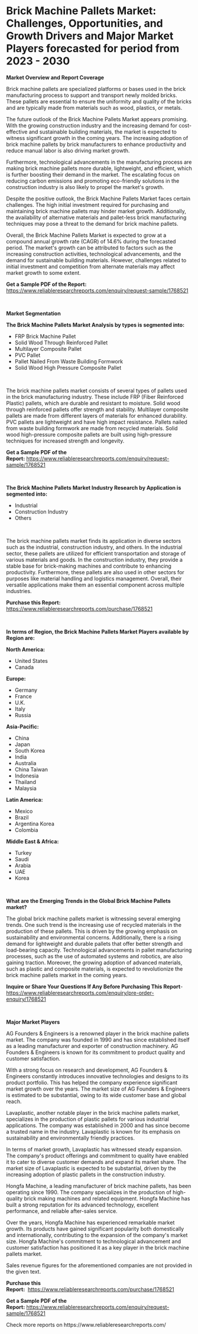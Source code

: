 <p><h1>Brick Machine Pallets Market: Challenges, Opportunities, and Growth Drivers and Major Market Players forecasted for period from 2023 - 2030</h1></p><p><strong>Market Overview and Report Coverage</strong></p>
<p><p>Brick machine pallets are specialized platforms or bases used in the brick manufacturing process to support and transport newly molded bricks. These pallets are essential to ensure the uniformity and quality of the bricks and are typically made from materials such as wood, plastics, or metals.</p><p>The future outlook of the Brick Machine Pallets Market appears promising. With the growing construction industry and the increasing demand for cost-effective and sustainable building materials, the market is expected to witness significant growth in the coming years. The increasing adoption of brick machine pallets by brick manufacturers to enhance productivity and reduce manual labor is also driving market growth.</p><p>Furthermore, technological advancements in the manufacturing process are making brick machine pallets more durable, lightweight, and efficient, which is further boosting their demand in the market. The escalating focus on reducing carbon emissions and promoting eco-friendly solutions in the construction industry is also likely to propel the market's growth.</p><p>Despite the positive outlook, the Brick Machine Pallets Market faces certain challenges. The high initial investment required for purchasing and maintaining brick machine pallets may hinder market growth. Additionally, the availability of alternative materials and pallet-less brick manufacturing techniques may pose a threat to the demand for brick machine pallets.</p><p>Overall, the Brick Machine Pallets Market is expected to grow at a compound annual growth rate (CAGR) of 14.6% during the forecasted period. The market's growth can be attributed to factors such as the increasing construction activities, technological advancements, and the demand for sustainable building materials. However, challenges related to initial investment and competition from alternate materials may affect market growth to some extent.</p></p>
<p><strong>Get a Sample PDF of the Report:</strong> <a href="https://www.reliableresearchreports.com/enquiry/request-sample/1768521">https://www.reliableresearchreports.com/enquiry/request-sample/1768521</a></p>
<p>&nbsp;</p>
<p><strong>Market Segmentation</strong></p>
<p><strong>The Brick Machine Pallets Market Analysis by types is segmented into:</strong></p>
<p><ul><li>FRP Brick Machine Pallet</li><li>Solid Wood Through Reinforced Pallet</li><li>Multilayer Composite Pallet</li><li>PVC Pallet</li><li>Pallet Nailed From Waste Building Formwork</li><li>Solid Wood High Pressure Composite Pallet</li></ul></p>
<p>&nbsp;</p>
<p><p>The brick machine pallets market consists of several types of pallets used in the brick manufacturing industry. These include FRP (Fiber Reinforced Plastic) pallets, which are durable and resistant to moisture. Solid wood through reinforced pallets offer strength and stability. Multilayer composite pallets are made from different layers of materials for enhanced durability. PVC pallets are lightweight and have high impact resistance. Pallets nailed from waste building formwork are made from recycled materials. Solid wood high-pressure composite pallets are built using high-pressure techniques for increased strength and longevity.</p></p>
<p><strong>Get a Sample PDF of the Report:</strong>&nbsp;<a href="https://www.reliableresearchreports.com/enquiry/request-sample/1768521">https://www.reliableresearchreports.com/enquiry/request-sample/1768521</a></p>
<p>&nbsp;</p>
<p><strong>The Brick Machine Pallets Market Industry Research by Application is segmented into:</strong></p>
<p><ul><li>Industrial</li><li>Construction Industry</li><li>Others</li></ul></p>
<p>&nbsp;</p>
<p><p>The brick machine pallets market finds its application in diverse sectors such as the industrial, construction industry, and others. In the industrial sector, these pallets are utilized for efficient transportation and storage of various materials and goods. In the construction industry, they provide a stable base for brick-making machines and contribute to enhancing productivity. Furthermore, these pallets are also used in other sectors for purposes like material handling and logistics management. Overall, their versatile applications make them an essential component across multiple industries.</p></p>
<p><strong>Purchase this Report:</strong>&nbsp; <a href="https://www.reliableresearchreports.com/purchase/1768521">https://www.reliableresearchreports.com/purchase/1768521</a></p>
<p>&nbsp;</p>
<p><strong>In terms of Region, the Brick Machine Pallets Market Players available by Region are:</strong></p>
<p>
    <p> <strong> North America: </strong>
        <ul>
            <li>United States</li>
            <li>Canada</li>
        </ul>
        </p> 
    <p> <strong> Europe: </strong>
        <ul>
            <li>Germany</li>
            <li>France</li>
            <li>U.K.</li>
            <li>Italy</li>
            <li>Russia</li>
        </ul>
        </p> 
    <p> <strong> Asia-Pacific: </strong>
        <ul>
            <li>China</li>
            <li>Japan</li>
            <li>South Korea</li>
            <li>India</li>
            <li>Australia</li>
            <li>China Taiwan</li>
            <li>Indonesia</li>
            <li>Thailand</li>
            <li>Malaysia</li>
        </ul>
        </p> 
    <p> <strong> Latin America: </strong>
        <ul>
            <li>Mexico</li>
            <li>Brazil</li>
            <li>Argentina Korea</li>
            <li>Colombia</li>
        </ul>
        </p> 
    <p> <strong> Middle East & Africa: </strong>
        <ul>
            <li>Turkey</li>
            <li>Saudi</li>
            <li>Arabia</li>
            <li>UAE</li>
            <li>Korea</li>
        </ul>
    </p>
    </p>
<p>&nbsp;</p>
<p><strong>What are the Emerging Trends in the Global Brick Machine Pallets market?</strong></p>
<p><p>The global brick machine pallets market is witnessing several emerging trends. One such trend is the increasing use of recycled materials in the production of these pallets. This is driven by the growing emphasis on sustainability and environmental concerns. Additionally, there is a rising demand for lightweight and durable pallets that offer better strength and load-bearing capacity. Technological advancements in pallet manufacturing processes, such as the use of automated systems and robotics, are also gaining traction. Moreover, the growing adoption of advanced materials, such as plastic and composite materials, is expected to revolutionize the brick machine pallets market in the coming years.</p></p>
<p><strong>Inquire or Share Your Questions If Any Before Purchasing This Report</strong>- <a href="https://www.reliableresearchreports.com/enquiry/pre-order-enquiry/1768521">https://www.reliableresearchreports.com/enquiry/pre-order-enquiry/1768521</a></p>
<p>&nbsp;</p>
<p><strong>Major Market Players</strong></p>
<p><p>AG Founders & Engineers is a renowned player in the brick machine pallets market. The company was founded in 1990 and has since established itself as a leading manufacturer and exporter of construction machinery. AG Founders & Engineers is known for its commitment to product quality and customer satisfaction.</p><p>With a strong focus on research and development, AG Founders & Engineers constantly introduces innovative technologies and designs to its product portfolio. This has helped the company experience significant market growth over the years. The market size of AG Founders & Engineers is estimated to be substantial, owing to its wide customer base and global reach.</p><p>Lavaplastic, another notable player in the brick machine pallets market, specializes in the production of plastic pallets for various industrial applications. The company was established in 2000 and has since become a trusted name in the industry. Lavaplastic is known for its emphasis on sustainability and environmentally friendly practices.</p><p>In terms of market growth, Lavaplastic has witnessed steady expansion. The company's product offerings and commitment to quality have enabled it to cater to diverse customer demands and expand its market share. The market size of Lavaplastic is expected to be substantial, driven by the increasing adoption of plastic pallets in the construction industry.</p><p>Hongfa Machine, a leading manufacturer of brick machine pallets, has been operating since 1990. The company specializes in the production of high-quality brick making machines and related equipment. Hongfa Machine has built a strong reputation for its advanced technology, excellent performance, and reliable after-sales service.</p><p>Over the years, Hongfa Machine has experienced remarkable market growth. Its products have gained significant popularity both domestically and internationally, contributing to the expansion of the company's market size. Hongfa Machine's commitment to technological advancement and customer satisfaction has positioned it as a key player in the brick machine pallets market.</p><p>Sales revenue figures for the aforementioned companies are not provided in the given text.</p></p>
<p><strong>Purchase this Report:</strong>&nbsp;&nbsp;<a href="https://www.reliableresearchreports.com/purchase/1768521">https://www.reliableresearchreports.com/purchase/1768521</a></p>
<p></p>
<p><strong>Get a Sample PDF of the Report:</strong>&nbsp;<a href="https://www.reliableresearchreports.com/enquiry/request-sample/1768521">https://www.reliableresearchreports.com/enquiry/request-sample/1768521</a></p>
<p>Check more reports on https://www.reliableresearchreports.com/</p>